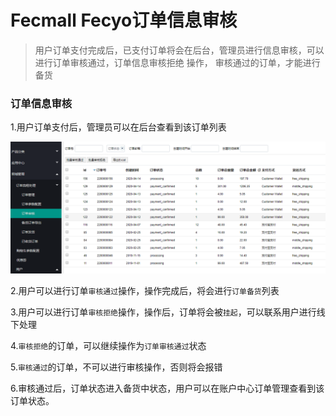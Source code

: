 Fecmall Fecyo订单信息审核
=========

> 用户订单支付完成后，已支付订单将会在后台，管理员进行信息审核，可以进行订单审核通过，订单信息审核拒绝 操作，
审核通过的订单，才能进行备货


### 订单信息审核


1.用户订单支付后，管理员可以在后台查看到该订单列表

![](images/q5.png)

2.用户可以进行订单`审核通过`操作，操作完成后，将会进行`订单备货`列表

3.用户可以进行订单`审核拒绝`操作，操作后，订单将会被`挂起`，可以联系用户进行线下处理

4.`审核拒绝`的订单，可以继续操作为`订单审核通过`状态

5.`审核通过`的订单，不可以进行审核操作，否则将会报错

6.审核通过后，订单状态进入备货中状态，用户可以在账户中心订单管理查看到该订单状态。


















